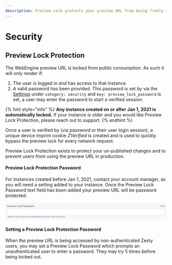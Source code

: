 ```yaml
---
description: Preview Lock protects your preview URL from being freely accessed and misused.
---
```


# Security

## Preview Lock Protection

The WebEngine preview URL is locked from public consumption. As such it will only render if:

1.  The user is logged in _and_ has access to that instance. 
2. A valid password has been provided. This password is set by via the [Settings](https://zesty.org/services/manager-ui/settings)  under  `category: security` and `key: preview_lock_password` is set, a user may enter the password to start a verified session.

{% hint style="info" %}
**Any instance created on or after Jan 1, 2021 is automatically locked.** If your instance is older and you would like Preview Lock Protection, please reach out to support. 
{% endhint %}

Once a user is verified by \(via password or their user login session\), a unique device imprint cookie _ZVerified_ is created and is used to quickly bypass the preview lock for every network request.

Preview Lock Protection exists to protect your un-published changes and to prevent users from using the preview URL in production.

#### Preview Lock Protection Password

For Instances created before Jan 1, 2021, contact your account manager, as you will need a setting  added to your instance. Once the Preview Lock Password text field has been added your preview URL will be password protected.

![](../../.gitbook/assets/preview-lock-password.png)

#### Setting a Preview Lock Protection Password

When the preview URL is being accessed by non-authenticated Zesty users, you may set a Preview Lock Password which prompts an unauthenticated user to enter a password. They may try 5 times before being locked out. 

